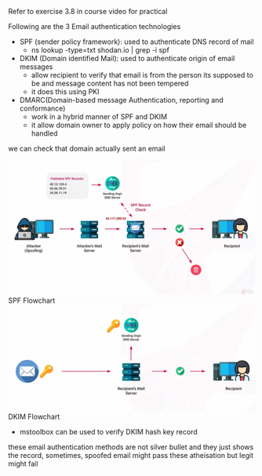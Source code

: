  
Refer to exercise 3.8 in course video for practical

Following are the 3 Email authentication technologies
- SPF (sender policy framework): used to authenticate DNS record of mail
	- ns lookup -type=txt shodan.io | grep -i spf
- DKIM (Domain identified Mail): used to authenticate origin of email messages
	- allow recipient to verify that email is from the person its supposed to be and message content has not been tempered
	- it does this using PKI
- DMARC(Domain-based message Authentication, reporting and conformance)
	- work in a hybrid manner of SPF and DKIM
	- it allow domain owner to apply policy on how their email should be handled

we can check that domain actually sent an email


<img src="Pasted image 20250928130150.png">
		SPF Flowchart



<img src="Pasted image 20250928132737.png">
		DKIM Flowchart 



- mstoolbox can be used to verify DKIM hash key record


these email authentication  methods are not silver bullet and they just shows the record, sometimes, spoofed email might pass these atheisation but legit might fail 
